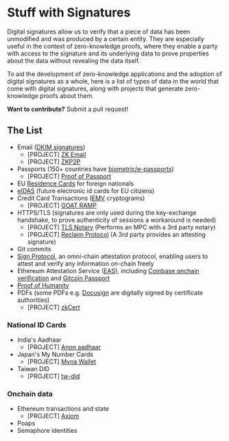 # Stuff with Signatures

Digital signatures allow us to verify that a piece of data has been unmodified and was produced by a certain entity. They are especially useful in the context of zero-knowledge proofs, where they enable a party with access to the signature and its underlying data to prove properties about the data without revealing the data itself. 

To aid the development of zero-knowledge applications and the adoption of digital signatures as a whole, here is a list of types of data in the world that come with digital signatures, along with projects that generate zero-knowledge proofs about them.

**Want to contribute?** Submit a pull request!

## The List
- Email ([DKIM signatures](https://en.wikipedia.org/wiki/DomainKeys_Identified_Mail))
	- [PROJECT] [ZK Email](https://github.com/zkemail)
	- [PROJECT] [ZKP2P](https://github.com/zkp2p/zk-p2p)
- Passports (150+ countries have [biometric/e-passports](https://en.wikipedia.org/wiki/Biometric_passport))
	- [PROJECT] [Proof of Passport](https://github.com/zk-passport/proof-of-passport)
- EU [Residence Cards](https://eur-lex.europa.eu/legal-content/EN/TXT/PDF/?uri=CELEX:32017R1954) for foreign nationals
- [eIDAS](https://digital-strategy.ec.europa.eu/en/policies/eidas-regulation) (future electronic id cards for EU citizens)
- Credit Card Transactions ([EMV](https://en.wikipedia.org/wiki/EMV) cryptograms)
	- [PROJECT] [GOAT RAMP](https://ethglobal.com/showcase/goat-ramp-futsg)
- HTTPS/TLS (signatures are only used during the key-exchange handshake, to prove authenticity of sessions a workaround is needed)
	- [PROJECT] [TLS Notary](https://tlsnotary.org/) (Performs an MPC with a 3rd party notary)
	- [PROJECT] [Reclaim Protocol](https://www.reclaimprotocol.org/) (A 3rd party provides an attesting signature)
- Git commits
- [Sign Protocol](https://docs.ethsign.xyz/sign-protocol), an omni-chain attestation protocol, enabling users to attest and verify any information on-chain freely
- Ethereum Attestation Service ([EAS](https://attest.sh/)), including [Coinbase onchain verification](https://help.coinbase.com/en/coinbase/getting-started/verify-my-account/onchain-verification) and [Gitcoin Passport](https://passport.gitcoin.co/)
- [Proof of Humanity](https://proofofhumanity.id/)
- PDFs (some PDFs e.g. [Docusign](https://www.docusign.com/how-it-works/electronic-signature/digital-signature/digital-signature-faq) are digitally signed by certificate authorities)
	- [PROJECT] [zkCert](https://github.com/zkCert/halo2-zkcert)

### National ID Cards
- India's Aadhaar
	- [PROJECT] [Anon aadhaar](https://github.com/privacy-scaling-explorations/anon-aadhaar)
- Japan's My Number Cards
	- [PROJECT] [Myna Wallet](https://github.com/MynaWallet/monorepo)
- Taiwan DID
	- [PROJECT] [tw-did](https://github.com/tw-did/tw-did/)

### Onchain data
- Ethereum transactions and state
	- [PROJECT] [Axiom](https://github.com/axiom-crypto/axiom-eth)
- Poaps
- Semaphore identities
